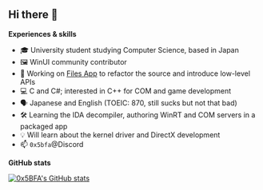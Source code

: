 ## Hi there 👋

**Experiences & skills**

- 🎓 University student studying Computer Science, based in Japan
- 🖼️ WinUI community contributor
- 🔭 Working on [Files App](https://files.community) to refactor the source and introduce low-level APIs
- 💻 C and C#; interested in C++ for COM and game development
- 🗣️ Japanese and English (TOEIC: 870, still sucks but not that bad)
- 🛠️ Learning the IDA decompiler, authoring WinRT and COM servers in a packaged app
- 💡 Will learn about the kernel driver and DirectX development
- 📫 `0x5bfa`@Discord

**GitHub stats**

[![0x5BFA's GitHub stats](https://github-readme-stats.vercel.app/api?username=0x5BFA)](https://github.com/0x5BFA)
